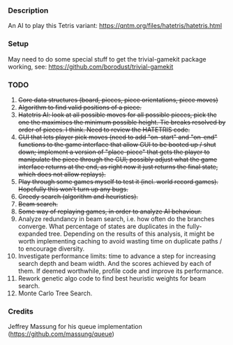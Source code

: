 ### Description
An AI to play this Tetris variant: https://qntm.org/files/hatetris/hatetris.html

### Setup
May need to do some special stuff to get the trivial-gamekit package working, see: https://github.com/borodust/trivial-gamekit

### TODO
1. ~~Core data structures (board, pieces, piece orientations, piece moves)~~
2. ~~Algorithm to find valid positions of a piece.~~
3. ~~Hatetris AI: look at all possible moves for all possible pieces, pick the one the maximises the minimum possible height. Tie breaks resolved by order of pieces. I think. Need to review the HATETRIS code.~~
4. ~~GUI that lets player pick moves (need to add "on-start" and "on-end" functions to the game interface that allow GUI to be booted up / shut down; implement a version of "place-piece" that gets the player to manipulate the piece through the GUI; possibly adjust what the game interface returns at the end, as right now it just returns the final state, which does not allow replays).~~
5. ~~Play through some games myself to test it (incl. world record games). Hopefully this won't turn up any bugs.~~
6. ~~Greedy search (algorithm and heuristics).~~
7. ~~Beam search.~~
8. ~~Some way of replaying games, in order to analyze AI behaviour.~~
9. Analyze redundancy in beam search, i.e. how often do the branches converge. What percentage of states are duplicates in the fully-expanded tree. Depending on the results of this analysis, it might be worth implementing caching to avoid wasting time on duplicate paths / to encourage diversity.
10. Investigate performance limits: time to advance a step for increasing search depth and beam width. And the scores achieved by each of them. If deemed worthwhile, profile code and improve its performance.
11. Rework genetic algo code to find best heuristic weights for beam search.
12. Monte Carlo Tree Search.

### Credits
Jeffrey Massung for his queue implementation (https://github.com/massung/queue)